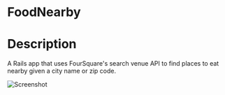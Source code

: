 # FoodNearby

# Description
A Rails app that uses FourSquare's search venue API to find places to eat nearby given a city name or zip code.

![Screenshot](https://i.imgur.com/9KFgC56.png)
